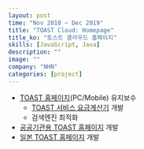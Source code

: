 ```yaml
---
layout: post
time: "Nov 2018 ~ Dec 2019"
title: "TOAST Cloud: Homepage"
title_ko: "토스트 클라우드 홈페이지"
skills: [JavaScript, Java]
description: ""
image: ""
company: "NHN"
categories: [project]
---
```


- [TOAST 홈페이지](https://www.toast.com)(PC/Mobile) 유지보수
  - [TOAST 서비스 요금계산기](https://www.toast.com/kr/product/calculator) 개발
  - 검색엔진 최적화
- [공공기관용 TOAST 홈페이지](https://gov.toast.com) 개발
- [일본 TOAST 홈페이지](https://www.toast.com/jp) 개발